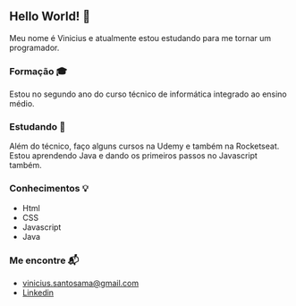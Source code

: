 ## Hello World! 👋
Meu nome é Vinicius e atualmente estou estudando para me tornar um programador.

### Formação 🎓 
Estou no segundo ano do curso técnico de informática integrado ao ensino médio.

### Estudando 📓
Além do técnico, faço alguns cursos na Udemy e também na Rocketseat. Estou aprendendo Java e dando os primeiros passos no Javascript também.

### Conhecimentos 💡
* Html
* CSS
* Javascript
* Java

### Me encontre 📬
* vinicius.santosama@gmail.com
* [Linkedin](https://www.linkedin.com/in/vinicius-dos-santos-amaral-6b6b9519a/)

